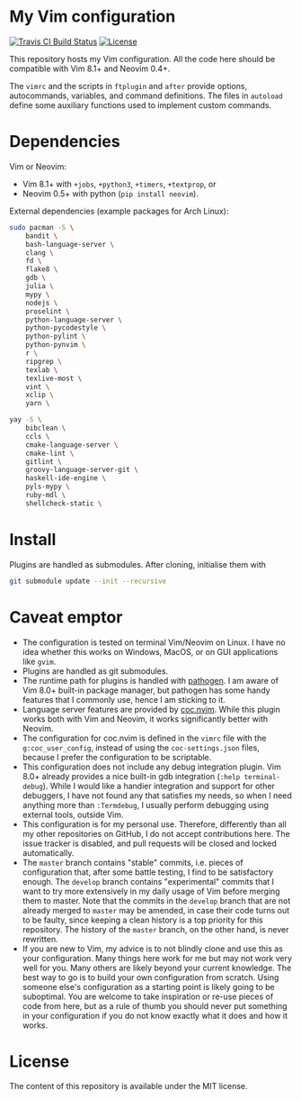 # My Vim configuration
[![Travis CI Build Status](https://travis-ci.org/m-pilia/.vim.svg?branch=master)](https://travis-ci.org/m-pilia/.vim)
[![License](https://img.shields.io/badge/License-MIT-blue.svg)](https://github.com/m-pilia/.vim/blob/master/LICENSE)

This repository hosts my Vim configuration. All the code here should be
compatible with Vim 8.1+ and Neovim 0.4+.

The `vimrc` and the scripts in `ftplugin` and `after` provide options,
autocommands, variables, and command definitions. The files in `autoload`
define some auxiliary functions used to implement custom commands.

# Dependencies

Vim or Neovim:
  + Vim 8.1+ with `+jobs`, `+python3`, `+timers`, `+textprop`, or
  + Neovim 0.5+ with python (`pip install neovim`).

External dependencies (example packages for Arch Linux):
```sh
sudo pacman -S \
    bandit \
    bash-language-server \
    clang \
    fd \
    flake8 \
    gdb \
    julia \
    mypy \
    nodejs \
    proselint \
    python-language-server \
    python-pycodestyle \
    python-pylint \
    python-pynvim \
    r \
    ripgrep \
    texlab \
    texlive-most \
    vint \
    xclip \
    yarn \

yay -S \
    bibclean \
    ccls \
    cmake-language-server \
    cmake-lint \
    gitlint \
    groovy-language-server-git \
    haskell-ide-engine \
    pyls-mypy \
    ruby-mdl \
    shellcheck-static \

```

# Install

Plugins are handled as submodules. After cloning, initialise them with
```sh
git submodule update --init --recursive
```

# Caveat emptor

* The configuration is tested on terminal Vim/Neovim on Linux. I have no idea
  whether this works on Windows, MacOS, or on GUI applications like `gvim`.
* Plugins are handled as git submodules.
* The runtime path for plugins is handled with [pathogen](https://github.com/tpope/vim-pathogen).
  I am aware of Vim 8.0+ built-in package manager, but pathogen has some handy
  features that I commonly use, hence I am sticking to it.
* Language server features are provided by
  [coc.nvim](https://github.com/neoclide/coc.nvim). While this plugin works
  both with Vim and Neovim, it works significantly better with Neovim.
* The configuration for coc.nvim is defined in the `vimrc` file with the
  `g:coc_user_config`, instead of using the `coc-settings.json` files, because
  I prefer the configuration to be scriptable.
* This configuration does not include any debug integration plugin. Vim 8.0+
  already provides a nice built-in gdb integration (`:help terminal-debug`).
  While I would like a handier integration and support for other debuggers, I
  have not found any that satisfies my needs, so when I need anything more
  than `:Termdebug`, I usually perform debugging using external tools, outside
  Vim.
* This configuration is for my personal use. Therefore, differently than all my
  other repositories on GitHub, I do not accept contributions here. The issue
  tracker is disabled, and pull requests will be closed and locked
  automatically.
* The `master` branch contains "stable" commits, i.e. pieces of configuration
  that, after some battle testing, I find to be satisfactory enough. The
  `develop` branch contains "experimental" commits that I want to try more
  extensively in my daily usage of Vim before merging them to master. Note that
  the commits in the `develop` branch that are not already merged to `master`
  may be amended, in case their code turns out to be faulty, since keeping a
  clean history is a top priority for this repository. The history of the
  `master` branch, on the other hand, is never rewritten.
* If you are new to Vim, my advice is to not blindly clone and use this as
  your configuration. Many things here work for me but may not work very well
  for you. Many others are likely beyond your current knowledge. The best way
  to go is to build your own configuration from scratch. Using someone else's
  configuration as a starting point is likely going to be suboptimal. You are
  welcome to take inspiration or re-use pieces of code from here, but as a rule
  of thumb you should never put something in your configuration if you do not
  know exactly what it does and how it works.

# License

The content of this repository is available under the MIT license.
